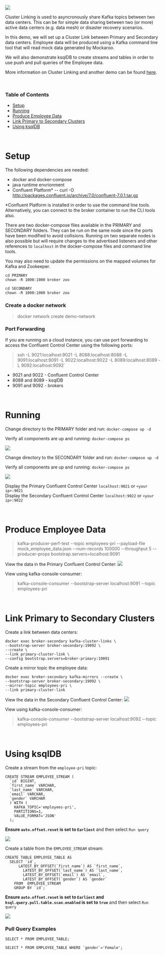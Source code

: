 ![](images/cluster_linking_demo.png)

Cluster Linking is used to asyncronously share Kafka topics between two data centers. This can be for simple data sharing between two (or more) active data centers (e.g. data mesh) or disaster recovery scenarios.

In this demo, we will set up a Cluster Link between Primary and Secondary data centers. Employee data will be produced using a Kafka command line tool that will read mock data generated by Mockaroo.

We will also demonstrate ksqlDB to create streams and tables in order to use push and pull queries of the Employee data.

More information on Cluster Linking and another demo can be found [here](https://docs.confluent.io/platform/6.0.0/multi-dc-deployments/cluster-linking/docker-quickstart.html).

<br>

### Table of Contents
* [Setup](#setup)
* [Running](#running)
* [Produce Employee Data](#produce-employee-data)
* [Link Primary to Secondary Clusters](#link-primary-to-secondary-clusters)
* [Using ksqlDB](#using-ksqlDB)

<br>

# Setup
The following dependencies are needed:

* docker and docker-compose
* java runtime envrionment
* Confluent Platform* -- curl -O http://packages.confluent.io/archive/7.0/confluent-7.0.1.tar.gz

*Confluent Platform is installed in order to use the command line tools. Alternatively, you can connect to the broker container to run the CLI tools also.

There are two docker-compose files available in the PRIMARY and SECONDARY folders. They can be run on the same node since the ports have been modified to avoid collisions. Running on two separate nodes is also possible but will require changes to the advertised listeners and other references to `localhost` in the docker-compose files and command line tools.

You may also need to update the permissions on the mapped volumes for Kafka and Zookeeper.

```
cd PRIMARY
chown -R 1000:1000 broker zoo

cd SECONDARY
chown -R 1000:1000 broker zoo
```

### Create a docker network
>docker network create demo-network

### Port Forwarding
If you are running on a cloud instance, you can use port forwarding to access the Confluent Control Center using the following ports:
>ssh -L 9021:localhost:9021 -L 8088:localhost:8088 -L 9091:localhost:9091 -L 9022:localhost:9022 -L 8089:localhost:8089 -L 9092:localhost:9092`

* 9021 and 9022 - Confluent Control Center
* 8088 and 8089 - ksqlDB
* 9091 and 9092 - brokers

<br>

# Running
Change directory to the PRIMARY folder and run: `docker-compose up -d`

Verify all components are up and running: `docker-compose ps`

![](images/primary_status.png)

Change directory to the SECONDARY folder and run: `docker-compose up -d`

Verify all components are up and running: `docker-compose ps`

![](images/secondary_status.png)

Display the Primary Confluent Control Center `localhost:9021` or `<your ip>:9021`<br>
Display the Secondary Confluent Control Center `localhost:9022` or `<your ip>:9022`

<br>

# Produce Employee Data
>kafka-producer-perf-test --topic employees-pri --payload-file mock_employee_data.json --num-records 100000 --throughput 5 --producer-props bootstrap.servers=localhost:9091

View the data in the Primary Confluent Control Center:
![](images/employee_data.png)

View using kafka-console-consumer:
>kafka-console-consumer --bootstrap-server localhost:9091 --topic employees-pri

<br>

# Link Primary to Secondary Clusters
Create a link between data centers:

```
docker exec broker-secondary kafka-cluster-links \
--bootstrap-server broker-secondary:19092 \
--create \
--link primary-cluster-link \
--config bootstrap.servers=broker-primary:19091
```

Create a mirror topic the employee data:

```
docker exec broker-secondary kafka-mirrors --create \
--bootstrap-server broker-secondary:19092 \
--mirror-topic employees-pri \
--link primary-cluster-link
```

View the data in the Secondary Confluent Control Center:
![](images/mirror_employee_data.png)

View using kafka-console-consumer:
>kafka-console-consumer --bootstrap-server localhost:9092 --topic employees-pri

<br>

# Using ksqlDB
Create a stream from the `employee-pri` topic:

```
CREATE STREAM EMPLOYEE_STREAM (
  `id` BIGINT,
  `first_name` VARCHAR,
  `last_name` VARCHAR,
  `email` VARCHAR,
  `gender` VARCHAR
  ) WITH (
    KAFKA_TOPIC='employees-pri',
    PARTITIONS=1,
    VALUE_FORMAT='JSON'
  );
```
**Ensure `auto.offset.reset` is set to `Earliest`** and then select `Run query`

![](images/create_stream.png)

Create a table from the `EMPLOYEE_STREAM` stream:

```
CREATE TABLE EMPLOYEE_TABLE AS
  SELECT `id`, 
      LATEST_BY_OFFSET(`first_name`) AS `first_name`,
        LATEST_BY_OFFSET(`last_name`) AS `last_name`,
        LATEST_BY_OFFSET(`email`) AS `email`,
        LATEST_BY_OFFSET(`gender`) AS `gender`
    FROM  EMPLOYEE_STREAM
    GROUP BY `id`; 

```
**Ensure `auto.offset.reset` is set to `Earliest` and `ksql.query.pull.table.scan.enabled` is set to `true`** and then select `Run query`

![](images/create_table.png)

### Pull Query Examples

```
SELECT * FROM EMPLOYEE_TABLE;

SELECT * FROM EMPLOYEE_TABLE WHERE `gender`='Female';
```

